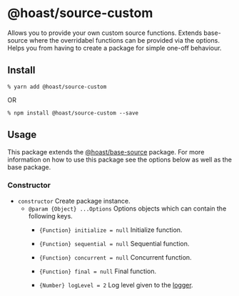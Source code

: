 # @hoast/source-custom

Allows you to provide your own custom source functions. Extends base-source where the overridabel functions can be provided via the options. Helps you from having to create a package for simple one-off behaviour.

## Install

```
% yarn add @hoast/source-custom
```

OR

```
% npm install @hoast/source-custom --save
```

## Usage

This package extends the [@hoast/base-source](https://github.com/hoast/hoast/tree/master/packages/base-source) package. For more information on how to use this package see the options below as well as the base package.

### Constructor

- `constructor` Create package instance.
  - `@param {Object} ...Options` Options objects which can contain the following keys.
    - `{Function} initialize = null` Initialize function.
    - `{Function} sequential = null` Sequential function.
    - `{Function} concurrent = null` Concurrent function.
    - `{Function} final = null` Final function.

    - `{Number} logLevel = 2` Log level given to the [logger](https://github.com/hoast/hoast/tree/master/packages/utils#logger.js).
